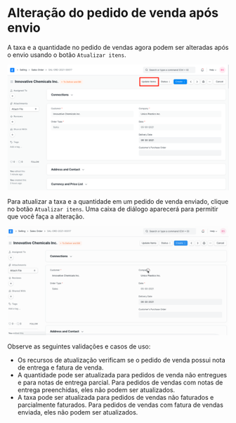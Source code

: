 # Alteração do pedido de venda após envio



A taxa e a quantidade no pedido de vendas agora podem ser alteradas após o envio usando o botão `Atualizar itens`.


![Atualizar itens](/files/so-update-items.png)


Para atualizar a taxa e a quantidade em um pedido de venda enviado, clique no botão `Atualizar itens`. Uma caixa de diálogo aparecerá para permitir que você faça a alteração.


![Atualizar itens](/files/so-update-items-rate-and-qty.gif)


Observe as seguintes validações e casos de uso:


* Os recursos de atualização verificam se o pedido de venda possui nota de entrega e fatura de venda.
* A quantidade pode ser atualizada para pedidos de venda não entregues e para notas de entrega parcial. Para pedidos de vendas com notas de entrega preenchidas, eles não podem ser atualizados.
* A taxa pode ser atualizada para pedidos de vendas não faturados e parcialmente faturados. Para pedidos de vendas com fatura de vendas enviada, eles não podem ser atualizados.



